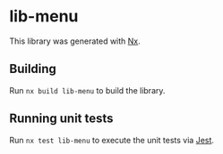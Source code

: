 # lib-menu

This library was generated with [Nx](https://nx.dev).

## Building

Run `nx build lib-menu` to build the library.

## Running unit tests

Run `nx test lib-menu` to execute the unit tests via [Jest](https://jestjs.io).
